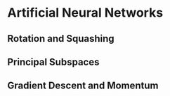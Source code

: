 # Artificial Neural Networks

## Rotation and Squashing

## Principal Subspaces

## Gradient Descent and Momentum
